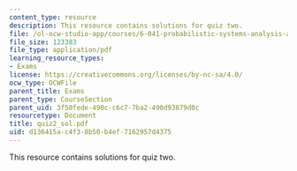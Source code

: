 ```yaml
---
content_type: resource
description: This resource contains solutions for quiz two.
file: /ol-ocw-studio-app/courses/6-041-probabilistic-systems-analysis-and-applied-probability-spring-2006/d136415ac4f38b50b4ef7162957d4375_quiz2_sol.pdf
file_size: 123383
file_type: application/pdf
learning_resource_types:
- Exams
license: https://creativecommons.org/licenses/by-nc-sa/4.0/
ocw_type: OCWFile
parent_title: Exams
parent_type: CourseSection
parent_uid: 3f50fede-490c-c6c7-7ba2-490d93879d0c
resourcetype: Document
title: quiz2_sol.pdf
uid: d136415a-c4f3-8b50-b4ef-7162957d4375
---
```

This resource contains solutions for quiz two.
